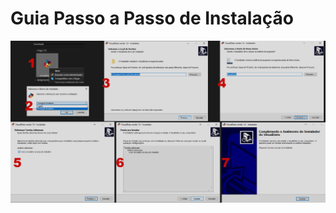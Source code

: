 <h1> Guia Passo a Passo de Instalação </h1>


<img src="https://github.com/fcostafelipe/PI-SPCBrasil-2020/blob/master/install_1.jpg" alt="passoapassoisntalacao"></a>
